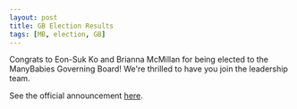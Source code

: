 ```yaml
---
layout: post
title: GB Election Results
tags: [MB, election, GB]
---
```


Congrats to Eon-Suk Ko and Brianna McMillan for being elected to the ManyBabies Governing Board! We're thrilled to have you join the leadership team. 

See the official announcement [here]({{site.baseurl}}/newsletters/2022-electionresults).